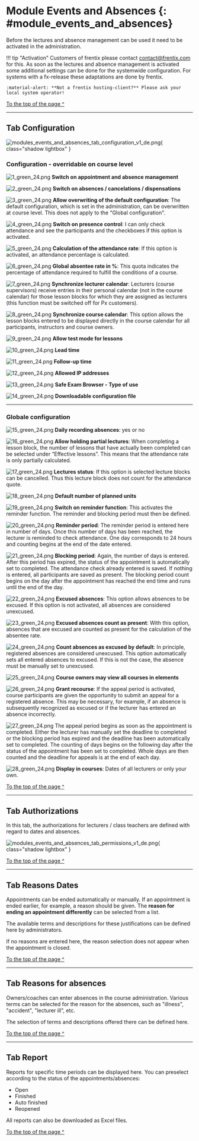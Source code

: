 # Module Events and Absences {: #module_events_and_absences}

Before the lectures and absence management can be used it need to be activated
in the administration. 

!!! tip "Activation"
	Customers of frentix please contact
	[contact@frentix.com](mailto:contact@frentix.com) for this. As soon as the 
	lectures and absence management is activated some additional settings can be done for the systemwide configuration. For systems with a fx-release these adaptations are done by frentix.  

	:material-alert: **Not a frentix hosting-client?** Please ask your local system operator!

[To the top of the page ^](#module_events_and_absences)
  
---

## Tab Configuration

![modules_events_and_absences_tab_configuration_v1_de.png](assets/modules_events_and_absences_tab_configuration_v1_de.png){ class="shadow lightbox" }  


### Configuration - overridable on course level 

![1_green_24.png](assets/1_green_24.png) **Switch on appointment and absence management**

![2_green_24.png](assets/2_green_24.png) **Switch on absences / cancelations / dispensations**

![3_green_24.png](assets/3_green_24.png) **Allow overwriting of the default configuration**: The default configuration, which is set in the administration, can be overwritten at course level. This does not apply to the "Global configuration".

![4_green_24.png](assets/4_green_24.png) **Switch on presence control**: I can only check attendance and see the participants and the checkboxes if this option is activated.

![5_green_24.png](assets/5_green_24.png) **Calculation of the attendance rate**: If this option is activated, an attendance percentage is calculated.

![6_green_24.png](assets/6_green_24.png) **Global absentee rate in %**: This quota indicates the percentage of attendance required to fulfill the conditions of a course.

![7_green_24.png](assets/7_green_24.png) **Synchronize lecturer calendar**: Lecturers (course supervisors) receive entries in their personal calendar (not in the course calendar) for those lesson blocks for which they are assigned as lecturers (this function must be switched off for Px customers).

![8_green_24.png](assets/8_green_24.png) **Synchronize course calendar**: This option allows the lesson blocks entered to be displayed directly in the course calendar for all participants, instructors and course owners.

![9_green_24.png](assets/9_green_24.png) **Allow test mode for lessons**

![10_green_24.png](assets/10_green_24.png) **Lead time**

![11_green_24.png](assets/11_green_24.png) **Follow-up time**

![12_green_24.png](assets/12_green_24.png) **Allowed IP addresses**

![13_green_24.png](assets/13_green_24.png) **Safe Exam Browser - Type of use**

![14_green_24.png](assets/14_green_24.png) **Downloadable configuration file**


  
---

### Globale configuration

![15_green_24.png](assets/15_green_24.png) **Daily recording absences**: yes or no

![16_green_24.png](assets/16_green_24.png) **Allow holding partial lectures**: When completing a lesson block, the number of lessons that have actually been completed can be selected under “Effective lessons”. This means that the attendance rate is only partially calculated.

![17_green_24.png](assets/17_green_24.png) **Lectures status**: If this option is selected lecture blocks can be cancelled. Thus this lecture block does not count for the attendance quote.

![18_green_24.png](assets/18_green_24.png) **Default number of planned units**

![19_green_24.png](assets/19_green_24.png) **Switch on reminder function**: This activates the reminder function. The reminder and blocking period must then be defined.

![20_green_24.png](assets/20_green_24.png) **Reminder period**: The reminder period is entered here in number of days. Once this number of days has been reached, the lecturer is reminded to check attendance. One day corresponds to 24 hours and counting begins at the end of the date entered.

![21_green_24.png](assets/21_green_24.png) **Blocking period**: Again, the number of days is entered. After this period has expired, the status of the appointment is automatically set to completed. The attendance check already entered is saved. If nothing is entered, all participants are saved as present. The blocking period count begins on the day after the appointment has reached the end time and runs until the end of the day.

![22_green_24.png](assets/22_green_24.png) **Excused absences**: This option allows absences to be excused. If this option is not activated, all absences are considered unexcused.

![23_green_24.png](assets/23_green_24.png) **Excused absences count as present**: With this option, absences that are excused are counted as present for the calculation of the absentee rate.

![24_green_24.png](assets/24_green_24.png) **Count absences as excused by default**:
In principle, registered absences are considered unexcused. This option automatically sets all entered absences to excused. If this is not the case, the absence must be manually set to unexcused.

![25_green_24.png](assets/25_green_24.png) **Course owners may view all courses in elements**

![26_green_24.png](assets/26_green_24.png) **Grant recourse**: If the appeal period is activated, course participants are given the opportunity to submit an appeal for a registered absence. This may be necessary, for example, if an absence is subsequently recognized as excused or if the lecturer has entered an absence incorrectly.

![27_green_24.png](assets/27_green_24.png) The appeal period begins as soon as the appointment is completed. Either the lecturer has manually set the deadline to completed or the blocking period has expired and the deadline has been automatically set to completed. The counting of days begins on the following day after the status of the appointment has been set to completed. Whole days are then counted and the deadline for appeals is at the end of each day.

![28_green_24.png](assets/28_green_24.png) **Display in courses**: Dates of all lecturers or only your own.

[To the top of the page ^](#module_events_and_absences)
  
---

## Tab Authorizations

In this tab, the authorizations for lecturers / class teachers are defined with regard to dates and absences.

![modules_events_and_absences_tab_permissions_v1_de.png](assets/modules_events_and_absences_tab_permissions_v1_de.png){ class="shadow lightbox" }  

[To the top of the page ^](#module_events_and_absences)
  
---


## Tab Reasons Dates 
  
Appointments can be ended automatically or manually. If an appointment is ended earlier, for example, a reason should be given. The **reason for ending an appointment differently** can be selected from a list.

The available terms and descriptions for these justifications can be defined here by administrators.

If no reasons are entered here, the reason selection does not appear when the appointment is closed.

[To the top of the page ^](#module_events_and_absences)
  
---

## Tab Reasons for absences

Owners/coaches can enter absences in the course administration. 
Various terms can be selected for the reason for the absences, such as "illness", "accident", "lecturer ill", etc.

The selection of terms and descriptions offered there can be defined here.

[To the top of the page ^](#module_events_and_absences)
  
---

## Tab Report

Reports for specific time periods can be displayed here. You can preselect according to the status of the appointments/absences:

- Open
- Finished
- Auto finished
- Reopened

All reports can also be downloaded as Excel files.

[To the top of the page ^](#module_events_and_absences)




